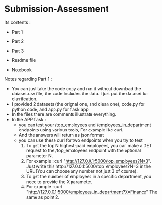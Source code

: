 # Submission-Assessment
Its contents :
* Part 1

* Part 2

* Part 3
* Readme file
* Notebook

Notes regarding Part 1 :
* You can just take the code copy and run it without download the dataset.csv file, the code includes the data. i just put the dataset for clarrifcation.
* I provided 2 datasets (the orignal one, and clean one), code.py for python code, and app.py for flask app
* In the files there are comments illustrate everything.
* In the APP flask :
    * you can test your /top_employees and /employees_in_department endpoints using various tools, For example like curl.
    * And the answers will return as json format
    * you can use these curl for two endpoints when you try to test :
      1. To get the top N highest-paid employees, you can make a GET request to the /top_employees endpoint with the optional parameter N.
      2. For example : curl "http://127.0.0.1:5000/top_employees?N=3".  Just write this http://127.0.0.1:5000/top_employees?N=3 in the URL (You can choose any number not just 3 of course).
      3. To get the number of employees in a specific department, you need to provide the X parameter.
      4. For example : curl "http://127.0.0.1:5000/employees_in_department?X=Finance"  The same as point 2.
         
